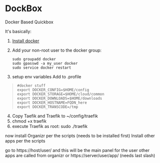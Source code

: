 # DockBox
Docker Based Quickbox

It's basically:
1) [Install docker](https://store.docker.com/editions/community/docker-ce-server-ubuntu?tab=description) 
2) Add your non-root user to the docker group:
   

       sudo groupadd docker
       sudo gpasswd -a my_user docker
       sudo service docker restart

3) setup env variables
  Add to .profile 
>     #docker stuff
>     export DOCKER_CONFIG=$HOME/config
>     export DOCKER_STORAGE=$HOME/cloud/common
>     export DOCKER_DOWNLOADS=$HOME/downloads
>     export DOCKER_HOSTNAME=FQDN_here
>     export DOCKER_TRANSCODE=/tmp

4) Copy Taefik and Traefik to ~/config/traefik
5) chmod +x traefik
6) execute Traefik as root: sudo ./traefik

now install Organizr per the scripts (needs to be installed first)
Install other apps per the scripts

go to https://host/user/  and this will be the main panel for the user
other apps are called from organizr or https://server/user/app/ (needs last slash)
